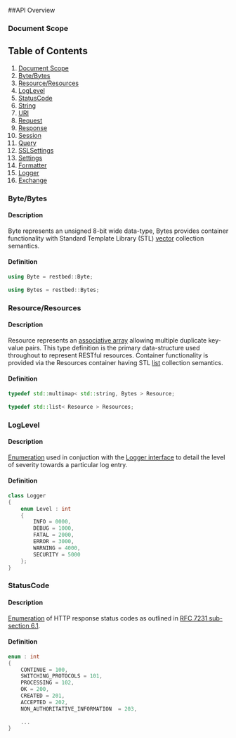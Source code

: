##API Overview

### Document Scope

## Table of Contents  
1. [Document Scope](#example)
2. [Byte/Bytes](#bytebytes)
3. [Resource/Resources](#resourceresources)
4. [LogLevel](#loglevel)
5. [StatusCode](#statuscode)
6. [String](#string)
7. [URI](#uri)
8. [Request](#request)
9. [Response](#response)
10. [Session](#session)
11. [Query](#query)
12. [SSLSettings](#sslsettings)
13. [Settings](#settings)
14. [Formatter](#formatter)
15. [Logger](#logger)
16. [Exchange](#exchange)

### Byte/Bytes

#### Description

Byte represents an unsigned 8-bit wide data-type, Bytes provides container functionality with Standard Template Library (STL) [vector](http://en.cppreference.com/w/cpp/container/vector) collection semantics. 

#### Definition

``` C++
using Byte = restbed::Byte;
    
using Bytes = restbed::Bytes;
```

### Resource/Resources

#### Description

Resource represents an [associative array](http://en.cppreference.com/w/cpp/container/multimap) allowing multiple duplicate key-value pairs. This type definition is the primary data-structure used throughout to represent RESTful resources. Container functionality is provided via the Resources container having STL [list](http://en.cppreference.com/w/cpp/container/list) collection semantics.

#### Definition

``` C++
typedef std::multimap< std::string, Bytes > Resource;
    
typedef std::list< Resource > Resources;
```

### LogLevel

#### Description

[Enumeration](http://en.cppreference.com/w/cpp/language/enum) used in conjuction with the [Logger interface](#logger) to detail the level of severity towards a particular log entry.

#### Definition

``` C++
class Logger
{
    enum Level : int
    {
        INFO = 0000,
        DEBUG = 1000,
        FATAL = 2000,
        ERROR = 3000,
        WARNING = 4000,
        SECURITY = 5000
    };
}
```

### StatusCode

#### Description

[Enumeration](http://en.cppreference.com/w/cpp/language/enum) of HTTP response status codes as outlined in [RFC 7231 sub-section 6.1](https://tools.ietf.org/html/rfc7231#section-6.1).

#### Definition

``` C++
enum : int
{
    CONTINUE = 100,
    SWITCHING_PROTOCOLS = 101,
    PROCESSING = 102,
    OK = 200,
    CREATED = 201,
    ACCEPTED = 202,
    NON_AUTHORITATIVE_INFORMATION  = 203,
    
    ...
}
```
